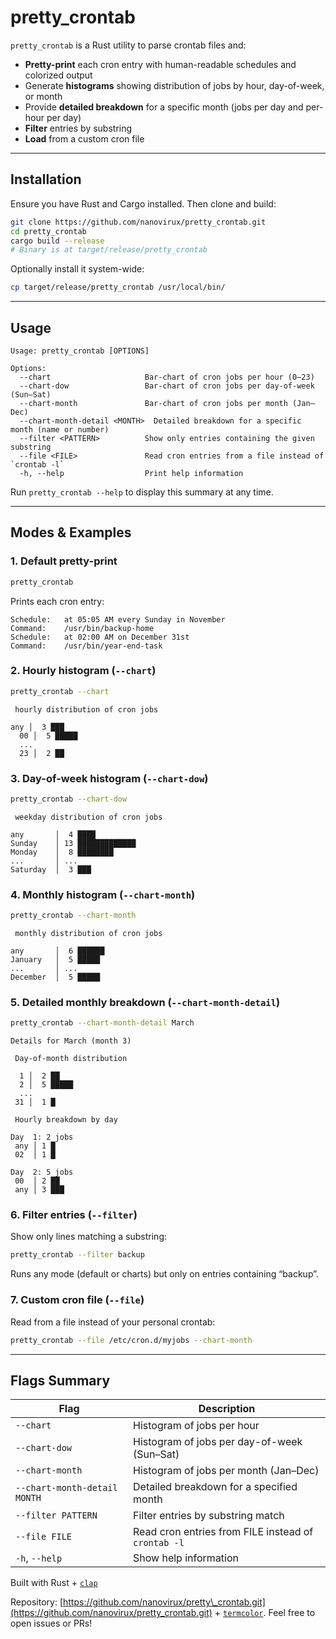 # pretty\_crontab

`pretty_crontab` is a Rust utility to parse crontab files and:

* **Pretty-print** each cron entry with human-readable schedules and colorized output
* Generate **histograms** showing distribution of jobs by hour, day-of-week, or month
* Provide **detailed breakdown** for a specific month (jobs per day and per-hour per day)
* **Filter** entries by substring
* **Load** from a custom cron file

---

## Installation

Ensure you have Rust and Cargo installed. Then clone and build:

```bash
git clone https://github.com/nanovirux/pretty_crontab.git
cd pretty_crontab
cargo build --release
# Binary is at target/release/pretty_crontab
```

Optionally install it system-wide:

```bash
cp target/release/pretty_crontab /usr/local/bin/
```

---

## Usage

```text
Usage: pretty_crontab [OPTIONS]

Options:
  --chart                     Bar-chart of cron jobs per hour (0–23)
  --chart-dow                 Bar-chart of cron jobs per day-of-week (Sun–Sat)
  --chart-month               Bar-chart of cron jobs per month (Jan–Dec)
  --chart-month-detail <MONTH>  Detailed breakdown for a specific month (name or number)
  --filter <PATTERN>          Show only entries containing the given substring
  --file <FILE>               Read cron entries from a file instead of `crontab -l`
  -h, --help                  Print help information
```

Run `pretty_crontab --help` to display this summary at any time.

---

## Modes & Examples

### 1. Default pretty-print

```bash
pretty_crontab
```

Prints each cron entry:

```
Schedule:   at 05:05 AM every Sunday in November
Command:    /usr/bin/backup-home
Schedule:   at 02:00 AM on December 31st
Command:    /usr/bin/year-end-task
```

### 2. Hourly histogram (`--chart`)

```bash
pretty_crontab --chart
```

```
 hourly distribution of cron jobs

any │  3 ███
  00 │  5 █████
  ...
  23 │  2 ██
```

### 3. Day-of-week histogram (`--chart-dow`)

```bash
pretty_crontab --chart-dow
```

```
 weekday distribution of cron jobs

any       │  4 ████
Sunday    │ 13 █████████████
Monday    │  8 ████████
...       │ ...
Saturday  │  3 ███
```

### 4. Monthly histogram (`--chart-month`)

```bash
pretty_crontab --chart-month
```

```
 monthly distribution of cron jobs

any       │  6 ██████
January   │  5 █████
...       │ ...
December  │  5 █████
```

### 5. Detailed monthly breakdown (`--chart-month-detail`)

```bash
pretty_crontab --chart-month-detail March
```

```
Details for March (month 3)

 Day-of-month distribution

  1 │  2 ██
  2 │  5 █████
  ...
 31 │  1 █

 Hourly breakdown by day

Day  1: 2 jobs
 any │ 1 █
 02  │ 1 █

Day  2: 5 jobs
 00  │ 2 ██
 any │ 3 ███
```

### 6. Filter entries (`--filter`)

Show only lines matching a substring:

```bash
pretty_crontab --filter backup
```

Runs any mode (default or charts) but only on entries containing “backup”.

### 7. Custom cron file (`--file`)

Read from a file instead of your personal crontab:

```bash
pretty_crontab --file /etc/cron.d/myjobs --chart-month
```

---

## Flags Summary

| Flag                         | Description                                         |
| ---------------------------- | --------------------------------------------------- |
| `--chart`                    | Histogram of jobs per hour                          |
| `--chart-dow`                | Histogram of jobs per day-of-week (Sun–Sat)         |
| `--chart-month`              | Histogram of jobs per month (Jan–Dec)               |
| `--chart-month-detail MONTH` | Detailed breakdown for a specified month            |
| `--filter PATTERN`           | Filter entries by substring match                   |
| `--file FILE`                | Read cron entries from FILE instead of `crontab -l` |
| `-h`, `--help`               | Show help information                               |

Built with Rust + [`clap`](https://crates.io/crates/clap)

Repository: [https://github.com/nanovirux/pretty\_crontab.git](https://github.com/nanovirux/pretty_crontab.git) + [`termcolor`](https://crates.io/crates/termcolor).
Feel free to open issues or PRs!

